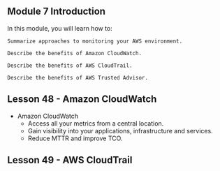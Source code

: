 ## Module 7 Introduction

In this module, you will learn how to:

    Summarize approaches to monitoring your AWS environment.

    Describe the benefits of Amazon CloudWatch.

    Describe the benefits of AWS CloudTrail.

    Describe the benefits of AWS Trusted Advisor.

## Lesson 48 - Amazon CloudWatch

- Amazon CloudWatch
  - Access all your metrics from a central location.
  - Gain visibility into your applications, infrastructure and services.
  - Reduce MTTR and improve TCO.

## Lesson 49 - AWS CloudTrail
